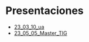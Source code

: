 # Presentaciones
- [23_03_10_ua](https://liberamsl.github.io/presentaciones/23_03_10_ua)
- [23_05_05_Master_TIG](https://liberamsl.github.io/presentaciones/23_05_05_Master_TIG)
